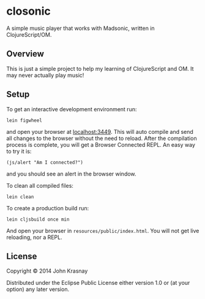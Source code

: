 # closonic

A simple music player that works with Madsonic, written in
ClojureScript/OM.

## Overview

This is just a simple project to help my learning of ClojureScript and
OM. It may never actually play music!

## Setup

To get an interactive development environment run:

    lein figwheel

and open your browser at [localhost:3449](http://localhost:3449/).
This will auto compile and send all changes to the browser without the
need to reload. After the compilation process is complete, you will
get a Browser Connected REPL. An easy way to try it is:

    (js/alert "Am I connected?")

and you should see an alert in the browser window.

To clean all compiled files:

    lein clean

To create a production build run:

    lein cljsbuild once min

And open your browser in `resources/public/index.html`. You will not
get live reloading, nor a REPL.

## License

Copyright © 2014 John Krasnay

Distributed under the Eclipse Public License either version 1.0 or (at your option) any later version.
